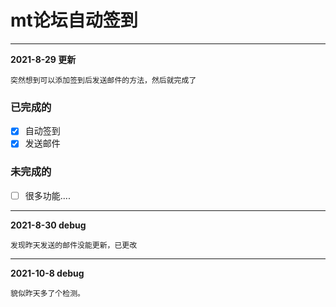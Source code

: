 # mt论坛自动签到

----

**2021-8-29 更新**

    突然想到可以添加签到后发送邮件的方法，然后就完成了

### 已完成的
- [x] 自动签到
- [x] 发送邮件

### 未完成的
- [ ] 很多功能....

-----

**2021-8-30 debug**

    发现昨天发送的邮件没能更新，已更改

-----
**2021-10-8 debug**

    貌似昨天多了个检测。


